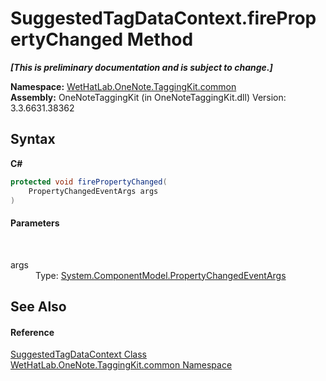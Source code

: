 # SuggestedTagDataContext.firePropertyChanged Method 
 _**\[This is preliminary documentation and is subject to change.\]**_

**Namespace:**&nbsp;<a href="bcdbab9c-63d1-48a4-6937-af53fb8d9a55">WetHatLab.OneNote.TaggingKit.common</a><br />**Assembly:**&nbsp;OneNoteTaggingKit (in OneNoteTaggingKit.dll) Version: 3.3.6631.38362

## Syntax

**C#**<br />
``` C#
protected void firePropertyChanged(
	PropertyChangedEventArgs args
)
```


#### Parameters
&nbsp;<dl><dt>args</dt><dd>Type: <a href="http://msdn2.microsoft.com/en-us/library/za55yc6t" target="_blank">System.ComponentModel.PropertyChangedEventArgs</a><br /></dd></dl>

## See Also


#### Reference
<a href="fc433c94-8fb7-e877-217c-2bcf31c00339">SuggestedTagDataContext Class</a><br /><a href="bcdbab9c-63d1-48a4-6937-af53fb8d9a55">WetHatLab.OneNote.TaggingKit.common Namespace</a><br />